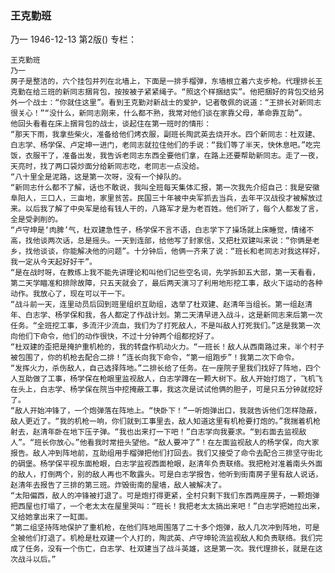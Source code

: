 ### 王克勤班
乃一
1946-12-13
第2版()
专栏：

    王克勤班
    乃一
    房子是整洁的，六个挂包并列在北墙上，下面是一排手榴弹，东墙根立着六支步枪。代理排长王克勤在给三班的新同志捆背包，按按被子紧紧绳子。“照这个样捆结实”。他把捆好的背包交给另外一个战士：“你就住这里”。看到王克勤对新战士的爱护，记者敬佩的说道：“王排长对新同志很关心！”“没什么，新同志刚来，什么都不熟，我常对他们谈在家靠父母，革命靠互助”。
    他回头看看在床上捆背包的战士，谈起住在第一班时的情形：
    “那天下雨，我拿些柴火，准备给他们烤衣服，副班长陶武英去烧开水。四个新同志：杜双建、白志学、杨学保、卢定坤一进门，老同志就拉住他们的手说：“我们等了半天，快休息吧。”吃完饭，衣服干了，准备出发，我告诉老同志东西全要他们拿，在路上还要帮助新同志。走了一夜，天亮时，找了两口袋炒面分给新同志吃，老同志一点没给。
    “八十里全是泥路，这是第一次呀，没有一个掉队的。
    “新同志什么都不了解，话也不敢说，我叫全班每天集体汇报，第一次我先介绍自己：我是安徽阜阳人，三口人，三亩地，家里贫苦。民国三十年被中央军抓去当兵，去年平汉战役才被解放过来。以后我了解了中央军是给有钱人干的，八路军才是为老百姓。他们听了，每个人都发了言，全是受剥削的。
    “卢守坤是‘肉脾’气，杜双建急性子，杨学保不言不语，白志学下了操场就上床睡觉，情绪不高，找他谈两次话，总是摇头。一天到连部，给他写了封家信，又把杜双建叫来说：“你俩是老乡，找他谈谈，你能解决他的问题”。十分钟后，他俩一齐来了说：“班长和老同志对我这样好，我一定从今天起好好干”。
    “是在战时呀，在教练上我不能先讲理论和叫他们记些空名词，先学拆卸五大部，第一天看看，第二天学瞄准和排除故障，只五天就会了，最后两天演习了利用地形挖工事，敌火下运动的各种动作。我放心了，现在可以干一下。
    “战斗前一天，连里动员后回到班里组织互助组，选举了杜双建、赵清年当组长。第一组赵清年、白志学、杨学保和我，各人都定了作战计划。第二天清早进入战斗，这是新同志来后第一次任务。“全班挖工事，多流汗少流血，我们为了打死敌人，不是叫敌人打死我们。”这是我第一次向他们下命令，他们的动作很快，不过十分钟两个组都挖好了。
    “杜双建的歪把是掩护重机枪的，我的转盘作机动火力。“一班长！敌人从西南路过来，半个村子被包围了，你的机枪去配合二排！”连长向我下命令，“第一组跑步”！我第二次下命令。
    “发挥火力，杀伤敌人，自己选择阵地。”二排长给了任务。在一座院子里我们找好了阵地，四个人互助做了工事，杨学保在枪眼里监视敌人，白志学蹲在一颗大树下。敌人开始打炮了，飞机飞在头上，白志学、杨学保在院当中挖掩蔽工事，我这次是试试他俩的胆子，可是只五分钟就挖好了。
    “敌人开始冲锋了，一个炮弹落在阵地上。“快卧下！”一听炮弹出口，我就告诉他们怎样隐蔽，敌人更近了。“我的机枪一响，你们就到工事里去，敌人知道这里有机枪要打炮的。”我揣着机枪射去，赵清年卧在地下压子弹。“我也出来打一下吧！”白志学向我要求。“到右面去监视敌人”。“班长你放心。”他看我时常扭头望他。“敌人要冲了”！在左面监视敌人的杨学保，向大家报告。敌人冲到阵地前，互助组用手榴弹把他们打回去。我们又接受了命令去配合三排坚守街北的碉堡。杨学保平视东面枪眼，白志学监视西面枪眼，赵清年负责联络。我把枪对准着南头外面的敌人，打倒两个，别的敌人再也不敢露头。可是白志学报告，他听到街南房子里有敌人说话，赵清年去报告了三排的第三班。炸毁街南的屋墙，敌人被解决了。
    “太阳偏西，敌人的冲锋被打退了。可是炮打得更紧，全村只剩下我们东西两座房子，一颗炮弹把西屋也打塌了，一个老太太在屋里哭叫：“班长！我把老太太搞出来吧！”白志学把她拉出来，又给她拿出来了一缸面。
    “第二组坚持阵地保护了重机枪，在他们阵地周围落了二十多个炮弹，敌人几次冲到阵地，可是全被他们打退了。机枪是杜双建一个人打的，陶武英、卢守坤轮流监视敌人和负责联络。我们完成了任务，没有一个伤亡，白志学、杜双建当了战斗英雄，这是第一次。我代理排长，就是在这次战斗以后。”
